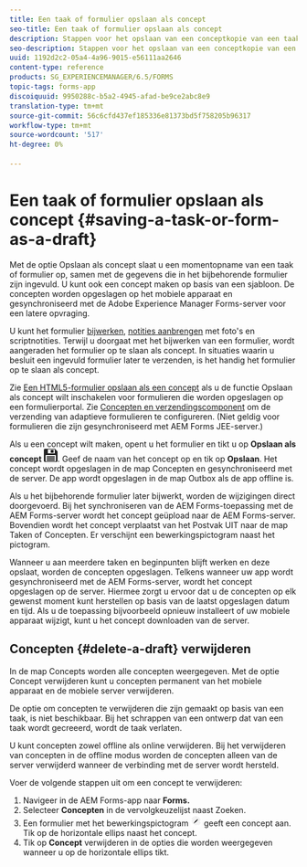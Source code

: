 ```yaml
---
title: Een taak of formulier opslaan als concept
seo-title: Een taak of formulier opslaan als concept
description: Stappen voor het opslaan van een conceptkopie van een taak of formulier in de AEM Forms-app
seo-description: Stappen voor het opslaan van een conceptkopie van een taak of formulier in de AEM Forms-app
uuid: 1192d2c2-05a4-4a96-9015-e56111aa2646
content-type: reference
products: SG_EXPERIENCEMANAGER/6.5/FORMS
topic-tags: forms-app
discoiquuid: 9950288c-b5a2-4945-afad-be9ce2abc8e9
translation-type: tm+mt
source-git-commit: 56c6cfd437ef185336e81373bd5f758205b96317
workflow-type: tm+mt
source-wordcount: '517'
ht-degree: 0%

---
```



# Een taak of formulier opslaan als concept {#saving-a-task-or-form-as-a-draft}

Met de optie Opslaan als concept slaat u een momentopname van een taak of formulier op, samen met de gegevens die in het bijbehorende formulier zijn ingevuld. U kunt ook een concept maken op basis van een sjabloon. De concepten worden opgeslagen op het mobiele apparaat en gesynchroniseerd met de Adobe Experience Manager Forms-server voor een latere opvraging.

U kunt het formulier [bijwerken](/help/forms/using/working-with-form.md), [notities aanbrengen](/help/forms/using/add-attachments.md) met foto&#39;s en scriptnotities. Terwijl u doorgaat met het bijwerken van een formulier, wordt aangeraden het formulier op te slaan als concept. In situaties waarin u besluit een ingevuld formulier later te verzenden, is het handig het formulier op te slaan als concept.

Zie [Een HTML5-formulier opslaan als een concept](/help/forms/using/saving-html5-form-draft.md) als u de functie Opslaan als concept wilt inschakelen voor formulieren die worden opgeslagen op een formulierportal.
Zie [Concepten en verzendingscomponent](/help/forms/using/draft-submission-component.md) om de verzending van adaptieve formulieren te configureren. (Niet geldig voor formulieren die zijn gesynchroniseerd met AEM Forms JEE-server.)

Als u een concept wilt maken, opent u het formulier en tikt u op **Opslaan als concept** ![save-as-concept](assets/save-as-draft.png). Geef de naam van het concept op en tik op **Opslaan**. Het concept wordt opgeslagen in de map Concepten en gesynchroniseerd met de server. De app wordt opgeslagen in de map Outbox als de app offline is.

Als u het bijbehorende formulier later bijwerkt, worden de wijzigingen direct doorgevoerd. Bij het synchroniseren van de AEM Forms-toepassing met de AEM Forms-server wordt het concept geüpload naar de AEM Forms-server. Bovendien wordt het concept verplaatst van het Postvak UIT naar de map Taken of Concepten. Er verschijnt een bewerkingspictogram naast het pictogram.

Wanneer u aan meerdere taken en beginpunten blijft werken en deze opslaat, worden de concepten opgeslagen. Telkens wanneer uw app wordt gesynchroniseerd met de AEM Forms-server, wordt het concept opgeslagen op de server. Hiermee zorgt u ervoor dat u de concepten op elk gewenst moment kunt herstellen op basis van de laatst opgeslagen datum en tijd. Als u de toepassing bijvoorbeeld opnieuw installeert of uw mobiele apparaat wijzigt, kunt u het concept downloaden van de server.

## Concepten {#delete-a-draft} verwijderen

In de map Concepts worden alle concepten weergegeven. Met de optie Concept verwijderen kunt u concepten permanent van het mobiele apparaat en de mobiele server verwijderen.

De optie om concepten te verwijderen die zijn gemaakt op basis van een taak, is niet beschikbaar. Bij het schrappen van een ontwerp dat van een taak wordt gecreeerd, wordt de taak verlaten.

U kunt concepten zowel offline als online verwijderen. Bij het verwijderen van concepten in de offline modus worden de concepten alleen van de server verwijderd wanneer de verbinding met de server wordt hersteld.

Voer de volgende stappen uit om een concept te verwijderen:

1. Navigeer in de AEM Forms-app naar **Forms.**
1. Selecteer **Concepten** in de vervolgkeuzelijst naast Zoeken.
1. Een formulier met het bewerkingspictogram ![edit-concept-app](assets/edit-draft-app.png) geeft een concept aan. Tik op de horizontale ellips naast het concept.
1. Tik op **Concept** verwijderen in de opties die worden weergegeven wanneer u op de horizontale ellips tikt.
